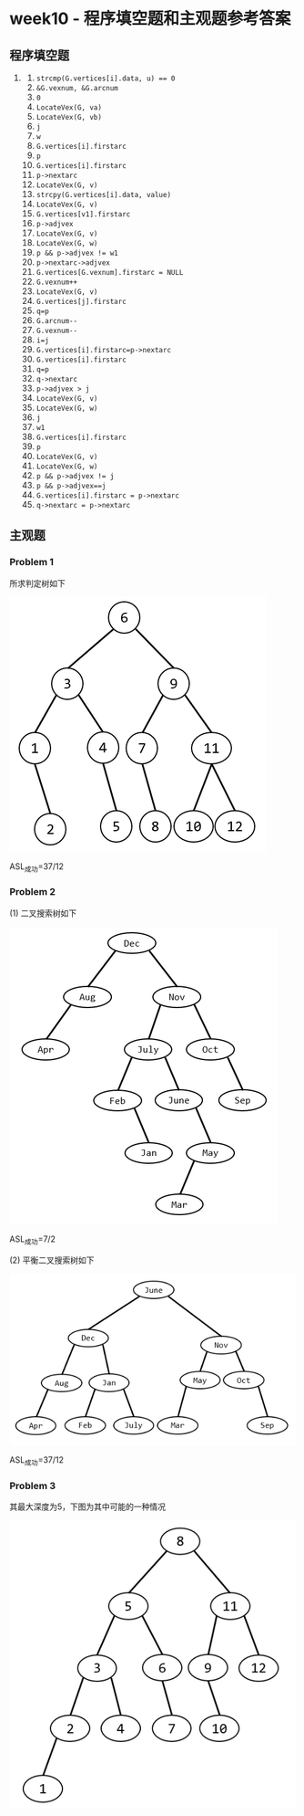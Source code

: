 # week10 - 程序填空题和主观题参考答案

## 程序填空题
1. 1. `strcmp(G.vertices[i].data, u) == 0`
   2. `&G.vexnum, &G.arcnum`
   3. `0`
   4. `LocateVex(G, va)`
   5. `LocateVex(G, vb)`
   6. `j`
   7. `w`
   8. `G.vertices[i].firstarc`
   9. `p`
   10. `G.vertices[i].firstarc`
   11. `p->nextarc`
   12. `LocateVex(G, v)`
   13. `strcpy(G.vertices[i].data, value)`
   14. `LocateVex(G, v)`
   15. `G.vertices[v1].firstarc`
   16. `p->adjvex`
   17. `LocateVex(G, v)`
   18. `LocateVex(G, w)`
   19. `p && p->adjvex != w1`
   20. `p->nextarc->adjvex`
   21. `G.vertices[G.vexnum].firstarc = NULL`
   22. `G.vexnum++`
   23. `LocateVex(G, v)`
   24. `G.vertices[j].firstarc`
   25. `q=p`
   26. `G.arcnum--`
   27. `G.vexnum--`
   28. `i=j`
   29. `G.vertices[i].firstarc=p->nextarc`
   30. `G.vertices[i].firstarc`
   31. `q=p`
   32. `q->nextarc`
   33. `p->adjvex > j`
   34. `LocateVex(G, v)`
   35. `LocateVex(G, w)`
   36. `j`
   37. `w1`
   38. `G.vertices[i].firstarc`
   39. `p`
   40. `LocateVex(G, v)`
   41. `LocateVex(G, w)`
   42. `p && p->adjvex != j`
   43. `p && p->adjvex==j`
   44. `G.vertices[i].firstarc = p->nextarc`
   45. `q->nextarc = p->nextarc`

## 主观题

### Problem 1
所求判定树如下

![avatar](img1.png)

ASL<sub>成功</sub>=37/12

### Problem 2
(1) 二叉搜索树如下

![avatar](img2.png)

ASL<sub>成功</sub>=7/2

(2) 平衡二叉搜索树如下

![avatar](img3.png)

ASL<sub>成功</sub>=37/12

### Problem 3
其最大深度为5，下图为其中可能的一种情况

![avatar](img4.png)